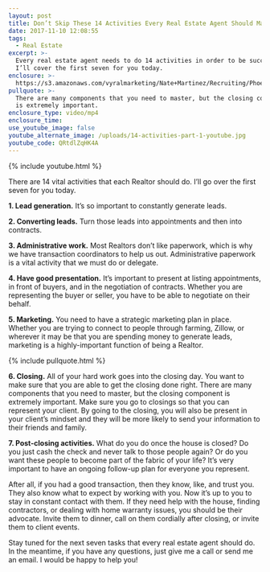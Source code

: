 ```yaml
---
layout: post
title: Don’t Skip These 14 Activities Every Real Estate Agent Should Master
date: 2017-11-10 12:08:55
tags:
  - Real Estate
excerpt: >-
  Every real estate agent needs to do 14 activities in order to be successful.
  I’ll cover the first seven for you today.
enclosure: >-
  https://s3.amazonaws.com/vyralmarketing/Nate+Martinez/Recruiting/Phoenix+Real+Estate+Agent-+Dont+Skip+These+14+Activities+Every+Real+Estate+Agent+Should+Master.mp4
pullquote: >-
  There are many components that you need to master, but the closing component
  is extremely important.
enclosure_type: video/mp4
enclosure_time:
use_youtube_image: false
youtube_alternate_image: /uploads/14-activities-part-1-youtube.jpg
youtube_code: QRtdlZqHK4A
---
```



{% include youtube.html %}

There are 14 vital activities that each Realtor should do. I’ll go over the first seven for you today.

**1. Lead generation.** It’s so important to constantly generate leads.

**2. Converting leads.** Turn those leads into appointments and then into contracts.

**3. Administrative work.** Most Realtors don’t like paperwork, which is why we have transaction coordinators to help us out. Administrative paperwork is a vital activity that we must do or delegate.

**4. Have good presentation.** It’s important to present at listing appointments, in front of buyers, and in the negotiation of contracts. Whether you are representing the buyer or seller, you have to be able to negotiate on their behalf.

**5. Marketing.** You need to have a strategic marketing plan in place. Whether you are trying to connect to people through farming, Zillow, or wherever it may be that you are spending money to generate leads, marketing is a highly-important function of being a Realtor.

{% include pullquote.html %}

**6. Closing.** All of your hard work goes into the closing day. You want to make sure that you are able to get the closing done right. There are many components that you need to master, but the closing component is extremely important. Make sure you go to closings so that you can represent your client. By going to the closing, you will also be present in your client’s mindset and they will be more likely to send your information to their friends and family.

**7. Post-closing activities.** What do you do once the house is closed? Do you just cash the check and never talk to those people again? Or do you want these people to become part of the fabric of your life? It’s very important to have an ongoing follow-up plan for everyone you represent.

After all, if you had a good transaction, then they know, like, and trust you. They also know what to expect by working with you. Now it’s up to you to stay in constant contact with them. If they need help with the house, finding contractors, or dealing with home warranty issues, you should be their advocate. Invite them to dinner, call on them cordially after closing, or invite them to client events.

Stay tuned for the next seven tasks that every real estate agent should do. In the meantime, if you have any questions, just give me a call or send me an email. I would be happy to help you!